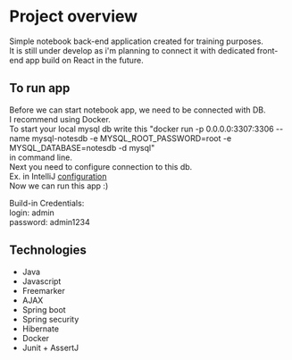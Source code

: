 # Project overview

Simple notebook back-end application created for training purposes.  
It is still under develop as i'm planning to connect it with dedicated front-end app build on React in the future.  

## To run app

Before we can start notebook app, we need to be connected with DB.  
I recommend using Docker.  
To start your local mysql db write this "docker run -p 0.0.0.0:3307:3306 --name mysql-notesdb -e MYSQL_ROOT_PASSWORD=root -e MYSQL_DATABASE=notesdb -d mysql"  
in command line.  
Next you need to configure connection to this db.  
Ex. in IntelliJ [configuration](https://gyazo.com/31132aea48e0ccbb547b0383a0c2b370)  
Now we can run this app :)  

Build-in Credentials:  
login: admin  
password: admin1234  

## Technologies

- Java
- Javascript
- Freemarker
- AJAX
- Spring boot
- Spring security
- Hibernate
- Docker
- Junit + AssertJ
